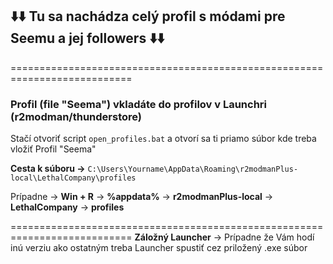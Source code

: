 ## ⬇️⬇️ Tu sa nachádza celý profil s módami pre Seemu a jej followers ⬇️⬇️
===========================================================================

### Profil (file "Seema") vkladáte do profilov v Launchri (r2modman/thunderstore)
Stačí otvoriť script ```open_profiles.bat``` a otvorí sa ti priamo súbor kde treba vložiť Profil "Seema"

**Cesta k súboru ->** ```C:\Users\Yourname\AppData\Roaming\r2modmanPlus-local\LethalCompany\profiles```

Prípadne -> **Win + R** -> **%appdata%** -> **r2modmanPlus-local** -> **LethalCompany** -> **profiles**

===========================================================================
**Záložný Launcher** -> Prípadne že Vám hodí inú verziu ako ostatným treba Launcher spustiť cez priložený .exe súbor